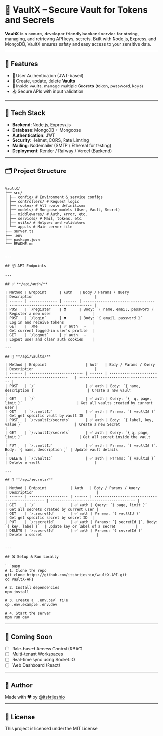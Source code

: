 # 🔐 VaultX – Secure Vault for Tokens and Secrets

**VaultX** is a secure, developer-friendly backend service for storing, managing, and retrieving API keys, secrets. Built with Node.js, Express, and MongoDB, VaultX ensures safety and easy access to your sensitive data.

---

## 🚀 Features

- 🔐 User Authentication (JWT-based)
- 🧠 Create, update, delete **Vaults**
- 🔑 Inside vaults, manage multiple **Secrets** (token, password, keys)
- 📤 Secure APIs with input validation

---

## 🧩 Tech Stack

- **Backend**: Node.js, Express.js
- **Database**: MongoDB + Mongoose
- **Authentication**: JWT
- **Security**: Helmet, CORS, Rate Limiting
- **Mailing**: Nodemailer (SMTP / Ethereal for testing)
- **Deployment**: Render / Railway / Vercel (Backend)

---

## 🗂️ Project Structure
```

VaultX/
├── src/
│ ├── config/ # Environment & service configs
│ ├── controllers/ # Request logic
│ ├── routes/ # All route definitions
│ ├── models/ # Mongoose models (User, Vault, Secret)
│ ├── middlewares/ # Auth, error, etc.
│ ├── services/ # Mail, tokens, etc.
│ ├── utils/ # Helpers and validators
│ └── app.ts # Main server file
├── server.ts
├── .env
├── package.json
└── README.md


---

## 📦 API Endpoints

---

## ✅ **/api/auth/**

| Method | Endpoint      | Auth   | Body / Params / Query             | Description                            |
| ------ | ------------- | ------ | --------------------------------- | -------------------------------------- |
| POST   | `/register`   | ❌      | Body: `{ name, email, password }` | Register a new user                   |
| POST   | `/login`      | ❌      | Body: `{ email, password }`       | Log in and receive tokens             |
| GET    | `/me`         | ✅ auth | -                                 | Get current logged-in user's profile  |
| GET    | `/logout`     | ✅ auth | -                                 | Logout user and clear auth cookies    |

---

## 🔐 **/api/vaults/**

| Method | Endpoint                  | Auth   | Body / Params / Query                                 | Description                            |
| ------ | ------------------------- | ------ | ---------------------------------------------------   | -------------------------------------- |
| POST   | `/`                       | ✅ auth | Body: `{ name, description }`                        | Create a new vault                     |
| GET    | `/`                       | ✅ auth | Query: `{  q, page, limit }`                         | Get all vaults created by current user |
| GET    | `/:vaultId`               | ✅ auth | Params: `{ vaultId }`                                | Get get specific vault by vault ID     |
| POST   | `/:vaultId/secrets`       | ✅ auth | Body: `{ label, key, value }`                        | Create a new Secret                    |
| GET    | `/:vaultId/secrets`       | ✅ auth | Query: `{ q, page, limit }`                          | Get all secret inside the vault        |
| PUT    | `/:vaultId`               | ✅ auth | Params: `{ vaultId }`, Body: `{ name, description }` | Update vault details                   |
| DELETE | `/:vaultId`               | ✅ auth | Params: `{ vaultId }`                                | Delete a vault                         |

---

## 🔑 **/api/secrets/**

| Method | Endpoint           | Auth   | Body / Params / Query                           | Description                             |
| ------ | ------------------ | ------ | ----------------------------------------------- | --------------------------------------- |
| GET    | `/`                | ✅ auth | Query: `{ page, limit }`                        | Get all secrets created by current user |
| GET    | `/:secretId`       | ✅ auth | Params: `{ vaultId }`                           | Get get specific secret by secret ID  |
| PUT    | `/:secretId`       | ✅ auth | Params: `{ secretId }`, Body: `{ key, label }`  | Update key or label of a secret         |
| DELETE | `/:secretId`       | ✅ auth | Params: `{ secretId }`                          | Delete a secret                         |


---

## 🛠️ Setup & Run Locally

```bash
# 1. Clone the repo
git clone https://github.com/itsbrijeshio/VaultX-API.git
cd VaultX-API

# 2. Install dependencies
npm install

# 3. Create a `.env.dev` file
cp .env.example .env.dev

# 4. Start the server
npm run dev
````

---

## 🧪 Coming Soon

- [ ] Role-based Access Control (RBAC)
- [ ] Multi-tenant Workspaces
- [ ] Real-time sync using Socket.IO
- [ ] Web Dashboard (React)

---

## 🧠 Author

Made with ❤️ by [@itsbrijeshio](https://github.com/itsbrijeshio)

---

## 📄 License

This project is licensed under the MIT License.
